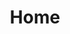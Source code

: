 ---
home: true
title: Home
heroImage: /images/hero.png
actions:
  - text: Get Started
    link: /guide/getting-started.html
    type: primary
  - text: Introduction
    link: /guide/
    type: secondary
features:
  - title: System Management
    details: Manage large scale Linux clusters.
  - title: Bash Skills
    details: Do something automatically.
  - title: Kernel
    details: Learn about Linux kernel.
footer: MIT Licensed | Copyright © 2015-present airdb.team
---